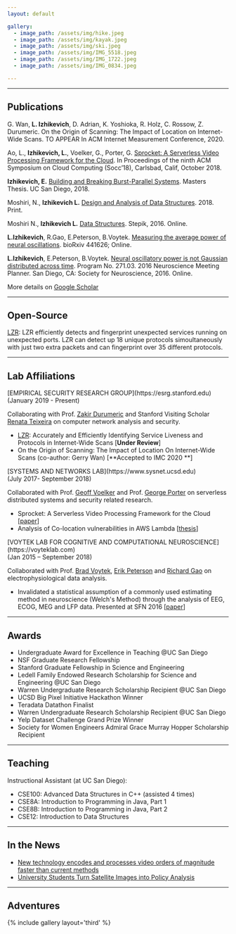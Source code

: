 ```yaml
---
layout: default

gallery:
  - image_path: /assets/img/hike.jpeg
  - image_path: /assets/img/kayak.jpeg
  - image_path: /assets/img/ski.jpeg
  - image_path: /assets/img/IMG_5518.jpeg
  - image_path: /assets/img/IMG_1722.jpeg
  - image_path: /assets/img/IMG_0834.jpeg

---
```


* * *
## Publications

G. Wan, **L. Izhikevich**, D. Adrian, K. Yoshioka, R. Holz, C. Rossow, Z. Durumeric. On the Origin of Scanning: The Impact of Location on Internet-Wide Scans. TO APPEAR In ACM Internet Measurement Conference, 2020. 

Ao, L., **Izhikevich, L.**, Voelker, G., Porter, G. [Sprocket: A Serverless Video Processing Framework for the Cloud](http://cseweb.ucsd.edu/~gmporter/papers/socc18-sprocket.pdf). In Proceedings of the ninth ACM Symposium on Cloud Computing (Socc’18), Carlsbad, Calif, October 2018.

**Izhikevich, E.** [Building and Breaking Burst-Parallel Systems](https://escholarship.org/content/qt3cn612zr/qt3cn612zr.pdf). Masters Thesis. UC San Diego, 2018. 

Moshiri, N., **Izhikevich L.** [Design and Analysis of Data Structures](https://www.amazon.com/Design-Analysis-Structures-Niema-Moshiri/dp/1981017232). 2018. Print.

Moshiri N., **Izhikevich L.**  [Data Structures](https://stepik.org/course/579/promo). Stepik, 2016. Online.

**L.Izhikevich**, R.Gao, E.Peterson, B.Voytek. [Measuring the average power of neural oscillations](https://www.biorxiv.org/content/biorxiv/early/2018/10/22/441626.full.pdf). bioRxiv 441626; Online.

**L.Izhikevich**, E.Peterson, B.Voytek. [Neural oscillatory power is not Gaussian distributed across time](https://www.sfn.org/Annual-Meeting/Neuroscience-2016/Sessions-and-Events/Program/~/media/SfN/Documents/Annual%20Meeting/FinalProgram/NS2016/Full%20Abstract%20PDFs%202016/SfN16_Abstract%20PDFs%20%20Posters_2_Sun_PM.ashx). Program No. 271.03. 2016 Neuroscience Meeting Planner. San Diego, CA: Society for Neuroscience, 2016. Online. 

More details on [Google Scholar](https://scholar.google.com/citations?user=jO0eK0AAAAAJ&hl=en)

* * *
## Open-Source
[LZR](https://github.com/stanford-esrg/lzr): LZR efficiently detects and fingerprint unexpected services running on unexpected ports. LZR can detect up 18 unique protocols simoultaneously with just two extra packets and can fingerprint over 35 different protocols.

* * *
## Lab Affiliations

<dt>[EMPIRICAL SECURITY RESEARCH GROUP](https://esrg.stanford.edu)</dt> (January 2019 - Present)

Collaborating with Prof. [Zakir Durumeric](https://zakird.com) and Stanford Visiting Scholar [Renata Teixeira](https://who.rocq.inria.fr/Renata.Teixeira/) on computer network analysis and security. 

* [LZR](https://github.com/stanford-esrg/lzr): Accurately and Efficiently Identifying Service Liveness and Protocols in Internet-Wide Scans \[**Under Review**\]
* On the Origin of Scanning: The Impact of Location On Internet-Wide Scans (co-author: Gerry Wan) \[**Accepted to IMC 2020 **\]

<dt>[SYSTEMS AND NETWORKS LAB](https://www.sysnet.ucsd.edu)</dt> (July 2017- September 2018)

Collaborated with Prof. [Geoff Voelker](http://www.cs.ucsd.edu/~voelker) and Prof. [George Porter](http://www.cs.ucsd.edu/~gmporter/) on serverless distributed systems and security related research.

* Sprocket: A Serverless Video Processing Framework for the Cloud \[[paper](http://cseweb.ucsd.edu/~gmporter/papers/socc18-sprocket.pdf)\]
* Analysis of Co-location vulnerabilities in AWS Lambda \[[thesis](https://escholarship.org/content/qt3cn612zr/qt3cn612zr.pdf)\]

<dt>[VOYTEK LAB FOR COGNITIVE AND COMPUTATIONAL NEUROSCIENCE](https://voyteklab.com)</dt> (Jan 2015 – September 2018)

Collaborated with Prof. [Brad Voytek](https://voyteklab.com), [Erik Peterson](http://www.robotpuggle.com) and [Richard Gao](http://www.rdgao.com) on electrophysiological data analysis.

* Invalidated a statistical assumption of a commonly used estimating method in neuroscience (Welch's Method) through the analysis of EEG, ECOG, MEG and LFP data. Presented at SFN 2016 \[[paper](https://www.biorxiv.org/content/biorxiv/early/2018/10/22/441626.full.pdf)\] 


* * *
## Awards

* Undergraduate Award for Excellence in Teaching @UC San Diego
* NSF Graduate Research Fellowship 
* Stanford Graduate Fellowship in Science and Engineering
* Ledell Family Endowed Research Scholarship for Science and Engineering @UC San Diego
* Warren Undergraduate Research Scholarship Recipient @UC San Diego
* UCSD Big Pixel Initiative Hackathon Winner
* Teradata Datathon Finalist
* Warren Undergraduate Research Scholarship Recipient @UC San Diego
* Yelp Dataset Challenge Grand Prize Winner
* Society for Women Engineers Admiral Grace Murray Hopper Scholarship Recipient

* * *
## Teaching

Instructional Assistant (at UC San Diego):

* CSE100: Advanced Data Structures in C++ (assisted 4 times)
* CSE8A: Introduction to Programming in Java, Part 1
* CSE8B: Introduction to Programming in Java, Part 2
* CSE12: Introduction to Data Structures


* * *
## In the News

* [New technology encodes and processes video orders of magnitude faster than current methods](https://www.eurekalert.org/pub_releases/2018-10/uoc--nte102218.php)
* [University Students Turn Satellite Images into Policy Analysis](http://jacobsschool.ucsd.edu/news/news_releases/release.sfe?id=1762)


* * *
## Adventures

{% include gallery layout='third' %}
